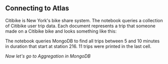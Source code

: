 ## Connecting to Atlas ##

Citibike is New York's bike share system. 
The notebook queries a collection of Citibike user trip data. 
Each document represents a trip that someone made on a Citibike bike and looks something like this:

The notebook queries MongoDB to find all trips between 5 and 10 minutes in duration that start at station 216.
11 trips were printed in the last cell.

*Now let's go to Aggregation in MongoDB*

